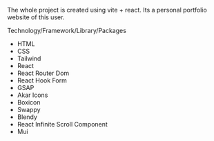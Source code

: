 The whole project is created using vite + react. Its a personal portfolio website of this user. 

Technology/Framework/Library/Packages
* HTML
* CSS
* Tailwind
* React
* React Router Dom
* React Hook Form
* GSAP
* Akar Icons
* Boxicon
* Swappy
* Blendy
* React Infinite Scroll Component
* Mui

